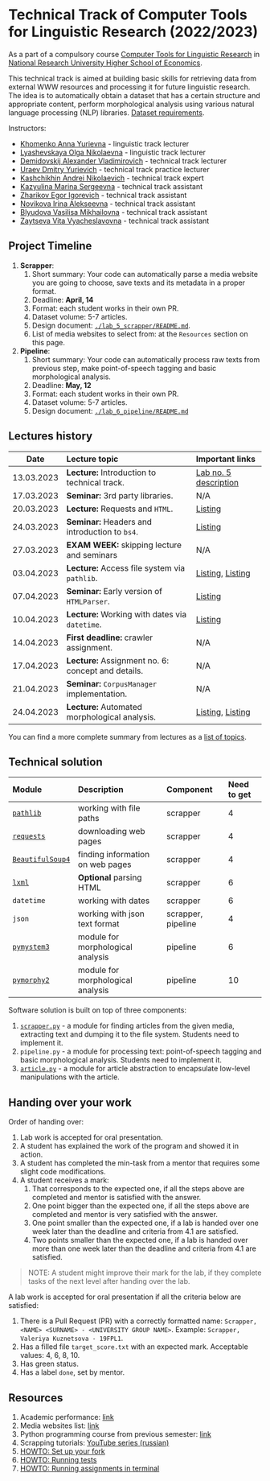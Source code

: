 # Technical Track of Computer Tools for Linguistic Research (2022/2023)

As a part of a compulsory course
[Computer Tools for Linguistic Research](https://www.hse.ru/edu/courses/749661034)
in [National Research University Higher School of Economics](https://www.hse.ru/).

This technical track is aimed at building basic skills for retrieving data from external
WWW resources and processing it for future linguistic research. The idea is to automatically
obtain a dataset that has a certain structure and appropriate content,
perform morphological analysis using various natural language processing (NLP)
libraries. [Dataset requirements](./docs/public/dataset.md).

Instructors:

* [Khomenko Anna Yurievna](https://www.hse.ru/org/persons/65858472) - linguistic track lecturer
* [Lyashevskaya Olga Nikolaevna](https://www.hse.ru/staff/olesar) - linguistic track lecturer
* [Demidovskij Alexander Vladimirovich](https://www.hse.ru/staff/demidovs#sci) - technical track lecturer
* [Uraev Dmitry Yurievich](https://www.hse.ru/org/persons/208529395) - technical track practice lecturer
* [Kashchikhin Andrei Nikolaevich](https://t.me/WhiteJaeger) - technical track expert
* [Kazyulina Marina Sergeevna](https://t.me/poemgranate) - technical track assistant
* [Zharikov Egor Igorevich](https://t.me/godb0i) - technical track assistant
* [Novikova Irina Alekseevna](https://t.me/iriinnnaaaaa) - technical track assistant
* [Blyudova Vasilisa Mikhailovna](https://t.me/Vasilisa282) - technical track assistant
* [Zaytseva Vita Vyacheslavovna](https://t.me/v_ttec) - technical track assistant

## Project Timeline

1. **Scrapper**:
   1. Short summary: Your code can automatically parse a media website you are going to choose,
      save texts and its metadata in a proper format.
   2. Deadline: **April, 14**
   3. Format: each student works in their own PR.
   4. Dataset volume: 5-7 articles.
   5. Design document: [`./lab_5_scrapper/README.md`](./lab_5_scrapper/README.md).
   6. List of media websites to select from: at the `Resources` section on this page.
2. **Pipeline**:
   1. Short summary: Your code can automatically process raw texts from previous step,
      make point-of-speech tagging and basic morphological analysis.
   2. Deadline: **May, 12**
   3. Format: each student works in their own PR.
   4. Dataset volume: 5-7 articles.
   5. Design document: [`./lab_6_pipeline/README.md`](./lab_6_pipeline/README.md)

## Lectures history

|    Date    | Lecture topic                                       | Important links              |
|:----------:|:----------------------------------------------------|:-----------------------------|
| 13.03.2023 | **Lecture:** Introduction to technical track.       | [Lab no. 5 description][7]   |
| 17.03.2023 | **Seminar:** 3rd party libraries.                   | N/A                          |
| 20.03.2023 | **Lecture:** Requests and `HTML`.                   | [Listing][8]                 |
| 24.03.2023 | **Seminar:** Headers and introduction to `bs4`.     | [Listing][12]                |
| 27.03.2023 | **EXAM WEEK:** skipping lecture and seminars        | N/A                          |
| 03.04.2023 | **Lecture:** Access file system via `pathlib`.      | [Listing][13], [Listing][14] |
| 07.04.2023 | **Seminar:** Early version of `HTMLParser`.         | [Listing][15]                |
| 10.04.2023 | **Lecture:** Working with dates via `datetime`.     | [Listing][16]                |
| 14.04.2023 | **First deadline:** crawler assignment.             | N/A                          |
| 17.04.2023 | **Lecture:** Assignment no. 6: concept and details. | N/A                          |
| 21.04.2023 | **Seminar:** `CorpusManager` implementation.        | N/A                          |
| 24.04.2023 | **Lecture:** Automated morphological analysis.      | [Listing][17], [Listing][18] |

You can find a more complete summary from lectures as a
[list of topics](./docs/public/lectures_content.md).

## Technical solution

| Module                | Description                        | Component          | Need to get |
|:----------------------|:-----------------------------------|:-------------------|:------------|
| [`pathlib`][1]        | working with file paths            | scrapper           | 4           |
| [`requests`][2]       | downloading web pages              | scrapper           | 4           |
| [`BeautifulSoup4`][3] | finding information on web pages   | scrapper           | 4           |
| [`lxml`][4]           | **Optional** parsing HTML          | scrapper           | 6           |
| `datetime`            | working with dates                 | scrapper           | 6           |
| `json`                | working with json text format      | scrapper, pipeline | 4           |
| [`pymystem3`][5]      | module for morphological analysis  | pipeline           | 6           |
| [`pymorphy2`][6]      | module for morphological analysis  | pipeline           | 10          |

Software solution is built on top of three components:
1. [`scrapper.py`](./lab_5_scrapper/scrapper.py) - a module for finding articles
   from the given media, extracting text and
   dumping it to the file system. Students need to implement it.
2. `pipeline.py` - a module for processing text: point-of-speech tagging and
   basic morphological analysis. Students need to implement it.
3. [`article.py`](core_utils/article/article.py) - a module for article abstraction
   to encapsulate low-level manipulations with the article.

## Handing over your work

Order of handing over:

1. Lab work is accepted for oral presentation.
2. A student has explained the work of the program and showed it in action.
3. A student has completed the min-task from a mentor that requires some slight code modifications.
4. A student receives a mark:
   1. That corresponds to the expected one, if all the steps above are completed and mentor is
      satisfied with the answer.
   2. One point bigger than the expected one, if all the steps above are completed and
      mentor is very satisfied with the answer.
   3. One point smaller than the expected one, if a lab is handed over one week later than the
      deadline and criteria from 4.1 are satisfied.
   4. Two points smaller than the expected one, if a lab is handed over more than one week later
      than the deadline and criteria from 4.1 are satisfied.

> NOTE: A student might improve their mark for the lab, if they complete
> tasks of the next level after handing over the lab.

A lab work is accepted for oral presentation if all the criteria below are satisfied:

1. There is a Pull Request (PR) with a correctly formatted name:
   `Scrapper, <NAME> <SURNAME> - <UNIVERSITY GROUP NAME>`.
   Example: `Scrapper, Valeriya Kuznetsova - 19FPL1`.
2. Has a filled file `target_score.txt` with an expected mark.
   Acceptable values: 4, 6, 8, 10.
3. Has green status.
4. Has a label `done`, set by mentor.

## Resources

1. Academic performance: [link][9]
2. Media websites list: [link][10]
3. Python programming course from previous semester: [link][11]
4. Scrapping tutorials: [YouTube series (russian)](https://youtu.be/7hn1_t2ZtJQ)
5. [HOWTO: Set up your fork](./docs/public/starting_guide.md)
6. [HOWTO: Running tests](./docs/public/tests.md)
7. [HOWTO: Running assignments in terminal](./docs/public/run_in_terminal.md)

[1]: https://pypi.org/project/pathlib/
[2]: https://pypi.org/project/requests/2.25.1/
[3]: https://pypi.org/project/beautifulsoup4/4.11.1/
[4]: https://pypi.org/project/lxml/
[5]: https://pypi.org/project/pymystem3/
[6]: https://pypi.org/project/pymorphy2/
[7]: ./lab_5_scrapper/README.md
[8]: ./seminars/seminar_03_20_2023/try_requests.py
[9]: https://docs.google.com/spreadsheets/d/19DS6F6_NrgjGbLUjFm9-REuuaECvApEW_o4pHvaXyLQ
[10]: https://docs.google.com/spreadsheets/d/11mmZCKW0WK7rZlpg3eOBA074zwWiXgJjivVUIdDe6-E
[11]: https://github.com/fipl-hse/2022-2-level-labs
[12]: ./seminars/seminar_03_24_2023/try_beautiful_soup.py
[13]: ./seminars/seminar_04_03_2023/try_json.py
[14]: ./seminars/seminar_04_03_2023/try_fs.py
[15]: ./seminars/seminar_04_07_2023/try_html_parser.py
[16]: ./seminars/seminar_04_10_2023/try_dates.py
[17]: ./seminars/seminar_04_24_2023/try_pymystem.py
[18]: ./seminars/seminar_04_24_2023/try_pymorphy.py

